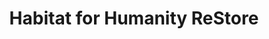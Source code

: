 ---
title: "Habitat for Humanity ReStore"
url: /schenectady/habitat-for-humanity-restore/
shop: Gebrauchtwaren
---